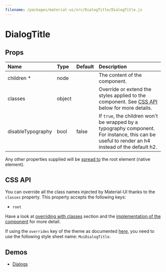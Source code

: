 ```yaml
---
filename: /packages/material-ui/src/DialogTitle/DialogTitle.js
---
```


<!--- This documentation is automatically generated, do not try to edit it. -->

# DialogTitle



## Props

| Name | Type | Default | Description |
|:-----|:-----|:--------|:------------|
| <span class="prop-name required">children *</span> | <span class="prop-type">node |  | The content of the component. |
| <span class="prop-name">classes</span> | <span class="prop-type">object |  | Override or extend the styles applied to the component. See [CSS API](#css-api) below for more details. |
| <span class="prop-name">disableTypography</span> | <span class="prop-type">bool | <span class="prop-default">false</span> | If `true`, the children won't be wrapped by a typography component. For instance, this can be useful to render an h4 instead of the default h2. |

Any other properties supplied will be [spread to](#inheritance) the root element (native element).

## CSS API

You can override all the class names injected by Material-UI thanks to the `classes` property.
This property accepts the following keys:
- `root`

Have a look at [overriding with classes](/customization/overrides#overriding-with-classes) section
and the [implementation of the component](https://github.com/mui-org/material-ui/tree/master/packages/material-ui/src/DialogTitle/DialogTitle.js)
for more detail.

If using the `overrides` key of the theme as documented
[here](/customization/themes#customizing-all-instances-of-a-component-type),
you need to use the following style sheet name: `MuiDialogTitle`.

## Demos

- [Dialogs](/demos/dialogs)

